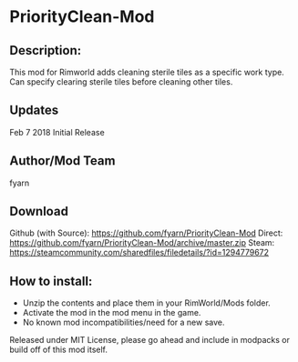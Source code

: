 # PriorityClean-Mod

## Description:
This mod for Rimworld adds cleaning sterile tiles as a specific work type. Can specify clearing sterile tiles before cleaning other tiles.

## Updates
Feb 7 2018
Initial Release

## Author/Mod Team
fyarn

## Download
Github (with Source): https://github.com/fyarn/PriorityClean-Mod
Direct: https://github.com/fyarn/PriorityClean-Mod/archive/master.zip
Steam: https://steamcommunity.com/sharedfiles/filedetails/?id=1294779672

## How to install:
- Unzip the contents and place them in your RimWorld/Mods folder.
- Activate the mod in the mod menu in the game.
- No known mod incompatibilities/need for a new save.

Released under MIT License, please go ahead and include in modpacks or build off of this mod itself.

